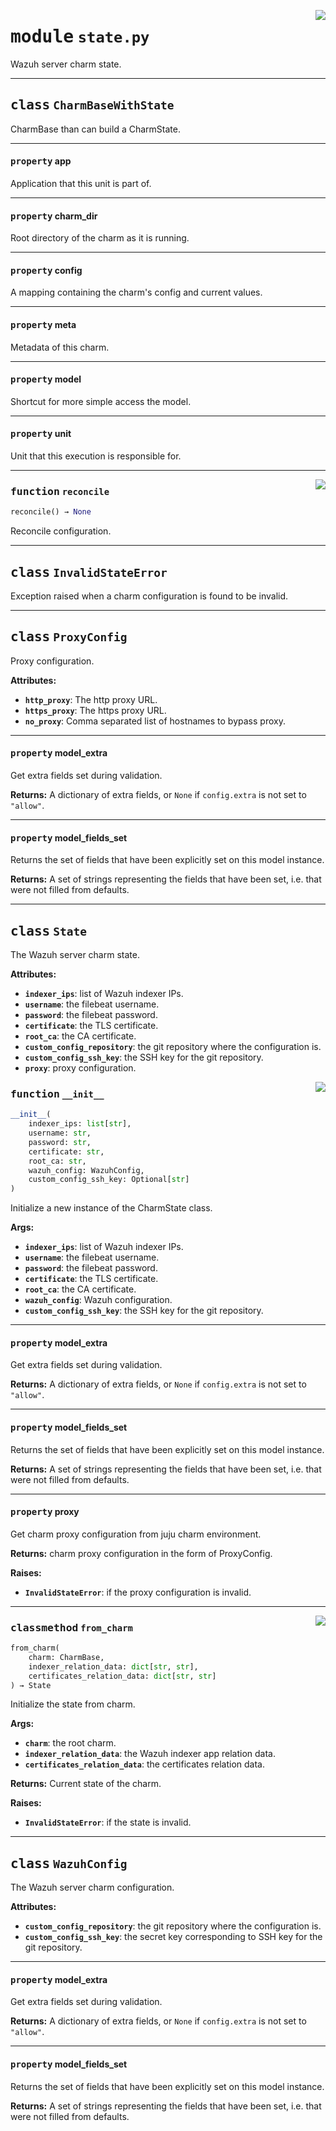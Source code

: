 <!-- markdownlint-disable -->

<a href="../src/state.py#L0"><img align="right" style="float:right;" src="https://img.shields.io/badge/-source-cccccc?style=flat-square"></a>

# <kbd>module</kbd> `state.py`
Wazuh server charm state. 



---

## <kbd>class</kbd> `CharmBaseWithState`
CharmBase than can build a CharmState. 


---

#### <kbd>property</kbd> app

Application that this unit is part of. 

---

#### <kbd>property</kbd> charm_dir

Root directory of the charm as it is running. 

---

#### <kbd>property</kbd> config

A mapping containing the charm's config and current values. 

---

#### <kbd>property</kbd> meta

Metadata of this charm. 

---

#### <kbd>property</kbd> model

Shortcut for more simple access the model. 

---

#### <kbd>property</kbd> unit

Unit that this execution is responsible for. 



---

<a href="../src/state.py#L21"><img align="right" style="float:right;" src="https://img.shields.io/badge/-source-cccccc?style=flat-square"></a>

### <kbd>function</kbd> `reconcile`

```python
reconcile() → None
```

Reconcile configuration. 


---

## <kbd>class</kbd> `InvalidStateError`
Exception raised when a charm configuration is found to be invalid. 





---

## <kbd>class</kbd> `ProxyConfig`
Proxy configuration. 



**Attributes:**
 
 - <b>`http_proxy`</b>:  The http proxy URL. 
 - <b>`https_proxy`</b>:  The https proxy URL. 
 - <b>`no_proxy`</b>:  Comma separated list of hostnames to bypass proxy. 


---

#### <kbd>property</kbd> model_extra

Get extra fields set during validation. 



**Returns:**
  A dictionary of extra fields, or `None` if `config.extra` is not set to `"allow"`. 

---

#### <kbd>property</kbd> model_fields_set

Returns the set of fields that have been explicitly set on this model instance. 



**Returns:**
  A set of strings representing the fields that have been set,  i.e. that were not filled from defaults. 




---

## <kbd>class</kbd> `State`
The Wazuh server charm state. 



**Attributes:**
 
 - <b>`indexer_ips`</b>:  list of Wazuh indexer IPs. 
 - <b>`username`</b>:  the filebeat username. 
 - <b>`password`</b>:  the filebeat password. 
 - <b>`certificate`</b>:  the TLS certificate. 
 - <b>`root_ca`</b>:  the CA certificate. 
 - <b>`custom_config_repository`</b>:  the git repository where the configuration is. 
 - <b>`custom_config_ssh_key`</b>:  the SSH key for the git repository. 
 - <b>`proxy`</b>:  proxy configuration. 

<a href="../src/state.py#L78"><img align="right" style="float:right;" src="https://img.shields.io/badge/-source-cccccc?style=flat-square"></a>

### <kbd>function</kbd> `__init__`

```python
__init__(
    indexer_ips: list[str],
    username: str,
    password: str,
    certificate: str,
    root_ca: str,
    wazuh_config: WazuhConfig,
    custom_config_ssh_key: Optional[str]
)
```

Initialize a new instance of the CharmState class. 



**Args:**
 
 - <b>`indexer_ips`</b>:  list of Wazuh indexer IPs. 
 - <b>`username`</b>:  the filebeat username. 
 - <b>`password`</b>:  the filebeat password. 
 - <b>`certificate`</b>:  the TLS certificate. 
 - <b>`root_ca`</b>:  the CA certificate. 
 - <b>`wazuh_config`</b>:  Wazuh configuration. 
 - <b>`custom_config_ssh_key`</b>:  the SSH key for the git repository. 


---

#### <kbd>property</kbd> model_extra

Get extra fields set during validation. 



**Returns:**
  A dictionary of extra fields, or `None` if `config.extra` is not set to `"allow"`. 

---

#### <kbd>property</kbd> model_fields_set

Returns the set of fields that have been explicitly set on this model instance. 



**Returns:**
  A set of strings representing the fields that have been set,  i.e. that were not filled from defaults. 

---

#### <kbd>property</kbd> proxy

Get charm proxy configuration from juju charm environment. 



**Returns:**
  charm proxy configuration in the form of ProxyConfig. 



**Raises:**
 
 - <b>`InvalidStateError`</b>:  if the proxy configuration is invalid. 



---

<a href="../src/state.py#L131"><img align="right" style="float:right;" src="https://img.shields.io/badge/-source-cccccc?style=flat-square"></a>

### <kbd>classmethod</kbd> `from_charm`

```python
from_charm(
    charm: CharmBase,
    indexer_relation_data: dict[str, str],
    certificates_relation_data: dict[str, str]
) → State
```

Initialize the state from charm. 



**Args:**
 
 - <b>`charm`</b>:  the root charm. 
 - <b>`indexer_relation_data`</b>:  the Wazuh indexer app relation data. 
 - <b>`certificates_relation_data`</b>:  the certificates relation data. 



**Returns:**
 Current state of the charm. 



**Raises:**
 
 - <b>`InvalidStateError`</b>:  if the state is invalid. 


---

## <kbd>class</kbd> `WazuhConfig`
The Wazuh server charm configuration. 



**Attributes:**
 
 - <b>`custom_config_repository`</b>:  the git repository where the configuration is. 
 - <b>`custom_config_ssh_key`</b>:  the secret key corresponding to SSH key for the git repository. 


---

#### <kbd>property</kbd> model_extra

Get extra fields set during validation. 



**Returns:**
  A dictionary of extra fields, or `None` if `config.extra` is not set to `"allow"`. 

---

#### <kbd>property</kbd> model_fields_set

Returns the set of fields that have been explicitly set on this model instance. 



**Returns:**
  A set of strings representing the fields that have been set,  i.e. that were not filled from defaults. 




